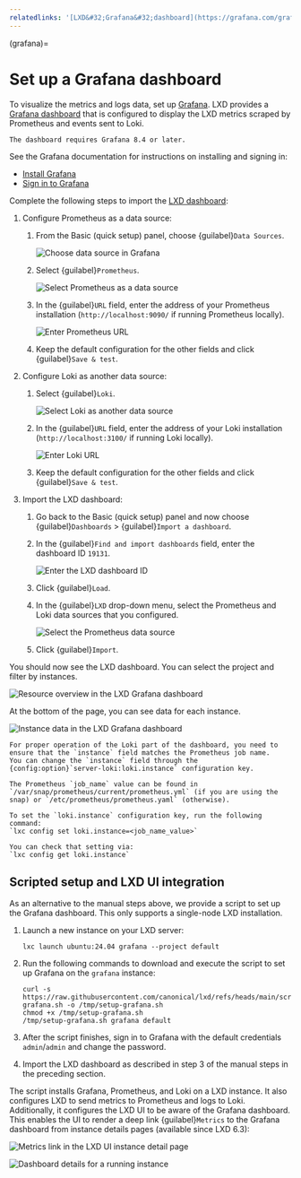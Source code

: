 ```yaml
---
relatedlinks: '[LXD&#32;Grafana&#32;dashboard](https://grafana.com/grafana/dashboards/19131-lxd/)'
---
```


(grafana)=
# Set up a Grafana dashboard

To visualize the metrics and logs data, set up [Grafana](https://grafana.com/).
LXD provides a [Grafana dashboard](https://grafana.com/grafana/dashboards/19131-lxd/) that is configured to display the LXD metrics scraped by Prometheus and events sent to Loki.

```{note}
The dashboard requires Grafana 8.4 or later.
```

See the Grafana documentation for instructions on installing and signing in:

- [Install Grafana](https://grafana.com/docs/grafana/latest/setup-grafana/installation/)
- [Sign in to Grafana](https://grafana.com/docs/grafana/latest/setup-grafana/sign-in-to-grafana/)

Complete the following steps to import the [LXD dashboard](https://grafana.com/grafana/dashboards/19131-lxd/):

1. Configure Prometheus as a data source:

   1. From the Basic (quick setup) panel, choose {guilabel}`Data Sources`.

      ![Choose data source in Grafana](/images/grafana_welcome.png)

   1. Select {guilabel}`Prometheus`.

      ![Select Prometheus as a data source](/images/grafana_select_prometheus.png)

   1. In the {guilabel}`URL` field, enter the address of your Prometheus installation (`http://localhost:9090/` if running Prometheus locally).

      ![Enter Prometheus URL](/images/grafana_configure_prometheus.png)

   1. Keep the default configuration for the other fields and click {guilabel}`Save & test`.

1. Configure Loki as another data source:

   1. Select {guilabel}`Loki`.

      ![Select Loki as another data source](/images/grafana_select_loki.png)

   1. In the {guilabel}`URL` field, enter the address of your Loki installation (`http://localhost:3100/` if running Loki locally).

      ![Enter Loki URL](/images/grafana_configure_loki.png)

   1. Keep the default configuration for the other fields and click {guilabel}`Save & test`.

1. Import the LXD dashboard:

   1. Go back to the Basic (quick setup) panel and now choose {guilabel}`Dashboards` > {guilabel}`Import a dashboard`.
   1. In the {guilabel}`Find and import dashboards` field, enter the dashboard ID `19131`.

      ![Enter the LXD dashboard ID](/images/grafana_dashboard_import.png)

   1. Click {guilabel}`Load`.
   1. In the {guilabel}`LXD` drop-down menu, select the Prometheus and Loki data sources that you configured.

      ![Select the Prometheus data source](/images/grafana_dashboard_select_datasource.png)

   1. Click {guilabel}`Import`.

You should now see the LXD dashboard.
You can select the project and filter by instances.

![Resource overview in the LXD Grafana dashboard](/images/grafana_resources.png)

At the bottom of the page, you can see data for each instance.

![Instance data in the LXD Grafana dashboard](/images/grafana_instances.png)

```{note}
For proper operation of the Loki part of the dashboard, you need to ensure that the `instance` field matches the Prometheus job name.
You can change the `instance` field through the {config:option}`server-loki:loki.instance` configuration key.

The Prometheus `job_name` value can be found in `/var/snap/prometheus/current/prometheus.yml` (if you are using the snap) or `/etc/prometheus/prometheus.yaml` (otherwise).

To set the `loki.instance` configuration key, run the following command:
`lxc config set loki.instance=<job_name_value>`

You can check that setting via:
`lxc config get loki.instance`
```

## Scripted setup and LXD UI integration

As an alternative to the manual steps above, we provide a script to set up the Grafana dashboard. This only supports a single-node LXD installation.

1. Launch a new instance on your LXD server:

       lxc launch ubuntu:24.04 grafana --project default

1. Run the following commands to download and execute the script to set up Grafana on the `grafana` instance:

       curl -s https://raw.githubusercontent.com/canonical/lxd/refs/heads/main/scripts/setup-grafana.sh -o /tmp/setup-grafana.sh
       chmod +x /tmp/setup-grafana.sh
       /tmp/setup-grafana.sh grafana default

1. After the script finishes, sign in to Grafana with the default credentials `admin`/`admin` and change the password.

1. Import the LXD dashboard as described in step 3 of the manual steps in the preceding section.

The script installs Grafana, Prometheus, and Loki on a LXD instance. It also configures LXD to send metrics to Prometheus and logs to Loki. Additionally, it configures the LXD UI to be aware of the Grafana dashboard. This enables the UI to render a deep link {guilabel}`Metrics` to the Grafana dashboard from instance details pages (available since LXD 6.3):

![Metrics link in the LXD UI instance detail page](/images/grafana_lxd_ui_metrics_integration.png)

![Dashboard details for a running instance](/images/grafana_lxd_ui_instance_dashboard.png)
